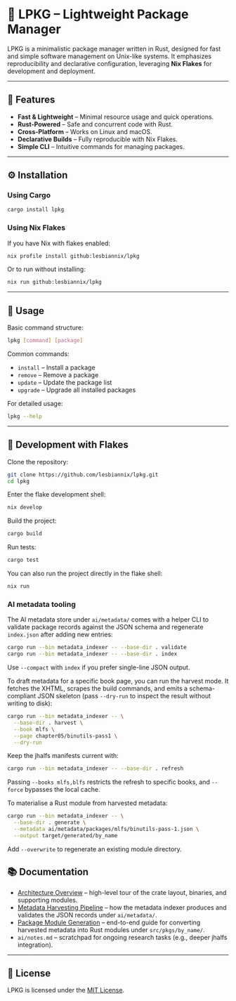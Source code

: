 # 🧬 LPKG – Lightweight Package Manager

LPKG is a minimalistic package manager written in Rust, designed for fast and simple software management on Unix-like systems. It emphasizes reproducibility and declarative configuration, leveraging **Nix Flakes** for development and deployment.

---

## 🚀 Features

* **Fast & Lightweight** – Minimal resource usage and quick operations.
* **Rust-Powered** – Safe and concurrent code with Rust.
* **Cross-Platform** – Works on Linux and macOS.
* **Declarative Builds** – Fully reproducible with Nix Flakes.
* **Simple CLI** – Intuitive commands for managing packages.

---

## ⚙️ Installation

### Using Cargo

```bash
cargo install lpkg
```

### Using Nix Flakes

If you have Nix with flakes enabled:

```bash
nix profile install github:lesbiannix/lpkg
```

Or to run without installing:

```bash
nix run github:lesbiannix/lpkg
```

---

## 🧰 Usage

Basic command structure:

```bash
lpkg [command] [package]
```

Common commands:

* `install` – Install a package
* `remove` – Remove a package
* `update` – Update the package list
* `upgrade` – Upgrade all installed packages

For detailed usage:

```bash
lpkg --help
```

---

## 🔧 Development with Flakes

Clone the repository:

```bash
git clone https://github.com/lesbiannix/lpkg.git
cd lpkg
```

Enter the flake development shell:

```bash
nix develop
```

Build the project:

```bash
cargo build
```

Run tests:

```bash
cargo test
```

You can also run the project directly in the flake shell:

```bash
nix run
```

### AI metadata tooling

The AI metadata store under `ai/metadata/` comes with a helper CLI to
validate package records against the JSON schema and regenerate
`index.json` after adding new entries:

```bash
cargo run --bin metadata_indexer -- --base-dir . validate
cargo run --bin metadata_indexer -- --base-dir . index
```

Use `--compact` with `index` if you prefer single-line JSON output.

To draft metadata for a specific book page, you can run the harvest mode.
It fetches the XHTML, scrapes the build commands, and emits a schema-
compliant JSON skeleton (pass `--dry-run` to inspect the result without
writing to disk):

```bash
cargo run --bin metadata_indexer -- \
  --base-dir . harvest \
  --book mlfs \
  --page chapter05/binutils-pass1 \
  --dry-run
```

Keep the jhalfs manifests current with:

```bash
cargo run --bin metadata_indexer -- --base-dir . refresh
```

Passing `--books mlfs,blfs` restricts the refresh to specific books, and
`--force` bypasses the local cache.

To materialise a Rust module from harvested metadata:

```bash
cargo run --bin metadata_indexer -- \
  --base-dir . generate \
  --metadata ai/metadata/packages/mlfs/binutils-pass-1.json \
  --output target/generated/by_name
```

Add `--overwrite` to regenerate an existing module directory.

## 📚 Documentation

- [Architecture Overview](docs/ARCHITECTURE.md) – high-level tour of the crate
  layout, binaries, and supporting modules.
- [Metadata Harvesting Pipeline](docs/METADATA_PIPELINE.md) – how the metadata
  indexer produces and validates the JSON records under `ai/metadata/`.
- [Package Module Generation](docs/PACKAGE_GENERATION.md) – end-to-end guide
  for converting harvested metadata into Rust modules under `src/pkgs/by_name/`.
- `ai/notes.md` – scratchpad for ongoing research tasks (e.g., deeper jhalfs
  integration).

---

## 📄 License

LPKG is licensed under the [MIT License](LICENSE).
